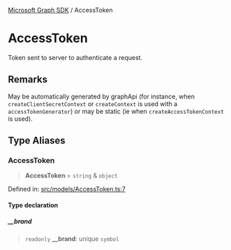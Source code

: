 [Microsoft Graph SDK](README.md) / AccessToken

# AccessToken

Token sent to server to authenticate a request.

## Remarks

May be automatically generated by graphApi (for instance, when `createClientSecretContext` or `createContext` is used with a `accessTokenGenerator`) or may be static (ie when `createAccessTokenContext` is used).

## Type Aliases

### AccessToken

> **AccessToken** = `string` & `object`

Defined in: [src/models/AccessToken.ts:7](https://github.com/Future-Secure-AI/microsoft-graph/blob/main/src/models/AccessToken.ts#L7)

#### Type declaration

##### \_\_brand

> `readonly` **\_\_brand**: unique `symbol`
